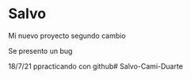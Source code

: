 # Salvo
Mi nuevo proyecto
segundo cambio

Se presento un bug

18/7/21 ppracticando con github# Salvo-Cami-Duarte
